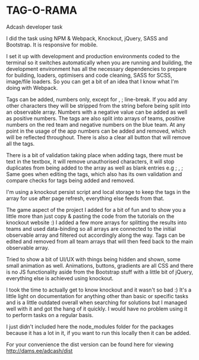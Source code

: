 # TAG-O-RAMA

Adcash developer task

I did the task using NPM & Webpack, Knockout, jQuery, SASS and Bootstrap. It is responsive for mobile. 

I set it up with development and production environments coded to the terminal so it switches automatically when you are running and building, the development environment has all the necessary dependencies to prepare for building, loaders, optimisers and code cleaning, SASS for SCSS, image/file loaders. So you can get a bit of an idea that I know what I'm doing with Webpack. 

Tags can be added, numbers only, except for , ; line-break. If you add any other characters they will be stripped from the string before being split into an observable array. Numbers with a negative value can be added as well as positive numbers. The tags are also split into arrays of teams, positive numbers on the red team and negative numbers on the blue team. At any point in the usage of the app numbers can be added and removed, which will be reflected throughout. There is also a clear all button that will remove all the tags. 

There is a bit of validation taking place when adding tags, there must be text in the textbox, it will remove unauthorised characters, it will stop duplicates from being added to the array as well as blank entries e.g ; , ; Same goes when editing the tags, which also has its own validation and compare checks for tags being added and removed.

I'm using a knockout persist script and local storage to keep the tags in the array for use after page refresh, everything else feeds from that. 

The game aspect of the project I added for a bit of fun and to show you a little more than just copy & pasting the code from the tutorials on the knockout website :) I added a few more arrays for splitting the results into teams and used data-binding so all arrays are connected to the initial observable array and filtered out accordingly along the way. Tags can be edited and removed from all team arrays that will then feed back to the main observable array. 

Tried to show a bit of UI/UX with things being hidden and shown, some small animation as well. Animations, buttons, gradients are all CSS and there is no JS functionality aside from the Bootstrap stuff with a little bit of jQuery, everything else is achieved using knockout. 

I took the time to actually get to know knockout and it wasn't so bad :) It's a little light on documentation for anything other than basic or specific tasks and is a little outdated overall when searching for solutions but I managed well with it and got the hang of it quickly. I would have no problem using it to perform tasks on a regular basis.  

I just didn't included here the node_modules folder for the packages because it has a lot in it, if you want to run this locally then it can be added. 

For your convenience the dist version can be found here for viewing http://dams.ee/adcash/dist

